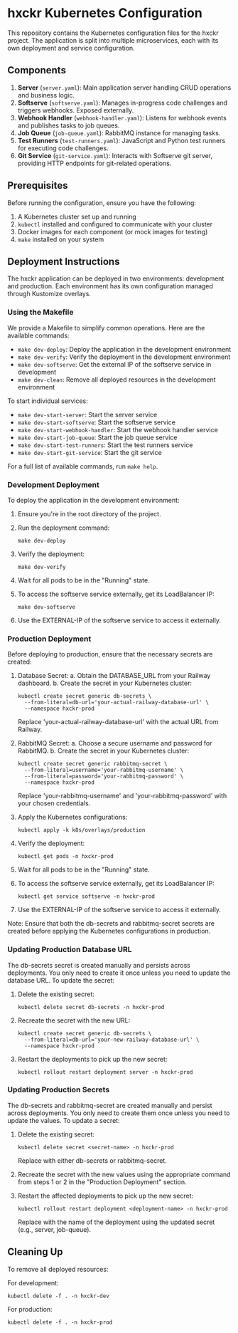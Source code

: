 # hxckr Kubernetes Configuration

This repository contains the Kubernetes configuration files for the hxckr project. The application is split into multiple microservices, each with its own deployment and service configuration.

## Components

1. **Server** (`server.yaml`): Main application server handling CRUD operations and business logic.
2. **Softserve** (`softserve.yaml`): Manages in-progress code challenges and triggers webhooks. Exposed externally.
3. **Webhook Handler** (`webhook-handler.yaml`): Listens for webhook events and publishes tasks to job queues.
4. **Job Queue** (`job-queue.yaml`): RabbitMQ instance for managing tasks.
5. **Test Runners** (`test-runners.yaml`): JavaScript and Python test runners for executing code challenges.
6. **Git Service** (`git-service.yaml`): Interacts with Softserve git server, providing HTTP endpoints for git-related operations.

## Prerequisites

Before running the configuration, ensure you have the following:

1. A Kubernetes cluster set up and running
2. `kubectl` installed and configured to communicate with your cluster
3. Docker images for each component (or mock images for testing)
4. `make` installed on your system

## Deployment Instructions

The hxckr application can be deployed in two environments: development and production. Each environment has its own configuration managed through Kustomize overlays.

### Using the Makefile

We provide a Makefile to simplify common operations. Here are the available commands:

- `make dev-deploy`: Deploy the application in the development environment
- `make dev-verify`: Verify the deployment in the development environment
- `make dev-softserve`: Get the external IP of the softserve service in development
- `make dev-clean`: Remove all deployed resources in the development environment

To start individual services:

- `make dev-start-server`: Start the server service
- `make dev-start-softserve`: Start the softserve service
- `make dev-start-webhook-handler`: Start the webhook handler service
- `make dev-start-job-queue`: Start the job queue service
- `make dev-start-test-runners`: Start the test runners service
- `make dev-start-git-service`: Start the git service

For a full list of available commands, run `make help`.

### Development Deployment

To deploy the application in the development environment:

1. Ensure you're in the root directory of the project.

2. Run the deployment command:
   ```
   make dev-deploy
   ```

3. Verify the deployment:
   ```
   make dev-verify
   ```

4. Wait for all pods to be in the "Running" state.

5. To access the softserve service externally, get its LoadBalancer IP:
   ```
   make dev-softserve
   ```

6. Use the EXTERNAL-IP of the softserve service to access it externally.

### Production Deployment

Before deploying to production, ensure that the necessary secrets are created:

1. Database Secret:
   a. Obtain the DATABASE_URL from your Railway dashboard.
   b. Create the secret in your Kubernetes cluster:
      ```
      kubectl create secret generic db-secrets \
        --from-literal=db-url='your-actual-railway-database-url' \
        --namespace hxckr-prod
      ```
      Replace 'your-actual-railway-database-url' with the actual URL from Railway.

2. RabbitMQ Secret:
   a. Choose a secure username and password for RabbitMQ.
   b. Create the secret in your Kubernetes cluster:
      ```
      kubectl create secret generic rabbitmq-secret \
        --from-literal=username='your-rabbitmq-username' \
        --from-literal=password='your-rabbitmq-password' \
        --namespace hxckr-prod
      ```
      Replace 'your-rabbitmq-username' and 'your-rabbitmq-password' with your chosen credentials.

3. Apply the Kubernetes configurations:
   ```
   kubectl apply -k k8s/overlays/production
   ```

4. Verify the deployment:
   ```
   kubectl get pods -n hxckr-prod
   ```

5. Wait for all pods to be in the "Running" state.

6. To access the softserve service externally, get its LoadBalancer IP:
   ```
   kubectl get service softserve -n hxckr-prod
   ```

7. Use the EXTERNAL-IP of the softserve service to access it externally.

Note: Ensure that both the db-secrets and rabbitmq-secret secrets are created before applying the Kubernetes configurations in production.

### Updating Production Database URL

The db-secrets secret is created manually and persists across deployments. You only need to create it once unless you need to update the database URL. To update the secret:

1. Delete the existing secret:
   ```
   kubectl delete secret db-secrets -n hxckr-prod
   ```

2. Recreate the secret with the new URL:
   ```
   kubectl create secret generic db-secrets \
     --from-literal=db-url='your-new-railway-database-url' \
     --namespace hxckr-prod
   ```

3. Restart the deployments to pick up the new secret:
   ```
   kubectl rollout restart deployment server -n hxckr-prod
   ```

### Updating Production Secrets

The db-secrets and rabbitmq-secret are created manually and persist across deployments. You only need to create them once unless you need to update the values. To update a secret:

1. Delete the existing secret:
   ```
   kubectl delete secret <secret-name> -n hxckr-prod
   ```
   Replace <secret-name> with either db-secrets or rabbitmq-secret.

2. Recreate the secret with the new values using the appropriate command from steps 1 or 2 in the "Production Deployment" section.

3. Restart the affected deployments to pick up the new secret:
   ```
   kubectl rollout restart deployment <deployment-name> -n hxckr-prod
   ```
   Replace <deployment-name> with the name of the deployment using the updated secret (e.g., server, job-queue).

## Cleaning Up

To remove all deployed resources:

For development:
```
kubectl delete -f . -n hxckr-dev
```

For production:
```
kubectl delete -f . -n hxckr-prod
```
